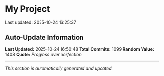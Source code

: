 # My Project


Last updated: 2025-10-24 16:25:37


















































































































































































































































































































































































































































































































































































































































































































































































































































































































































































































































































































































































































































































































































































































































































































































## Auto-Update Information

**Last Updated:** 2025-10-24 16:50:48
**Total Commits:** 1099
**Random Value:** 1408
**Quote:** _Progress over perfection._

---
_This section is automatically generated and updated._